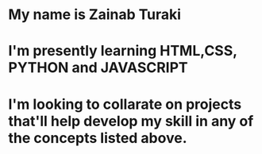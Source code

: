 # My name is Zainab Turaki
# I'm presently learning HTML,CSS, PYTHON and JAVASCRIPT
# I'm looking to collarate on projects that'll help develop my skill in any of the concepts listed above.
